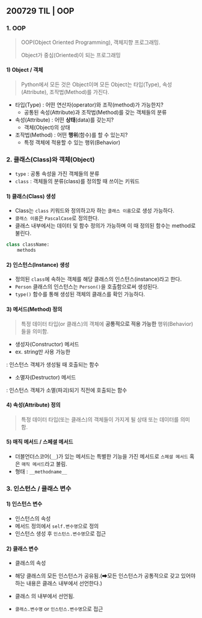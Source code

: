 ## 200729  TIL | OOP

### 1. OOP

> OOP(Object Oriented Programming), 객체지향 프로그래밍.
>
> Object가 중심(Oriented)이 되는 프로그래밍

#### 1) Object / 객체

> Python에서 모든 것은 Object이며 모든 Object는 타입(Type), 속성(Attribute), 조작법(Method)를 가진다.

- 타입(Type) : 어떤 연산자(operator)와 조작(method)가 가능한지?
  - 공통된 속성(Attribute)과 조작법(Method)를 갖는 객체들의 분류
- 속성(Attribute) : 어떤 **상태**(data)를 갖는지?
  - 객체(Object)의 상태
- 조작법(Method) : 어떤 **행위**(함수)를 할 수 있는지?
  - 특정 객체에 적용할 수 있는 행위(Behavior)

### 2. 클래스(Class)와 객체(Object)

- `type` : 공통 속성을 가진 객체들의 분류
- `class` : 객체들의 분류(class)를 정의할 때 쓰이는 키워드

#### 1) 클래스(Class) 생성

- Class는 `class` 키워드와 정의하고자 하는 `클래스 이름`으로 생성 가능하다.
- `클래스 이름`은 `PascalCase`로 정의한다.
- 클래스 내부에서는 데이터 및 함수 정의가 가능하며 이 때 정의된 함수는 method로 불린다.

```python
class className: 
    methods
```

#### 2) 인스턴스(Instance) 생성

- 정의된 `class`에 속하는 객체를 해당 클래스의 인스턴스(instance)라고 한다.
- `Person` 클래스의 인스턴스는 `Person()`을 호출함으로써 생성된다.
- `type()` 함수를 통해 생성된 객체의 클래스를 확인 가능하다.

#### 3) 메서드(Method) 정의

> 특정 데이터 타입(or 클래스)의 객체에 **공통적으로 적용 가능한** 행위(Behavior)들을 의미함.

- 생성자(Constructor) 메서드
- ex. string만 사용 가능한

: 인스턴스 객체가 생성될 때 호출되는 함수

- 소멸자(Destructor) 메서드

: 인스턴스 객체가 소멸(파괴)되기 직전에 호출되는 함수

#### 4) 속성(Attribute) 정의

> 특정 데이터 타입(또는 클래스)의 객체들이 가지게 될 상태 또는 데이터를 의미함.

#### 5) 매직 메서드 / 스페셜 메서드

- 더블언더스코어(`__`)가 있는 메서드는 특별한 기능을 가진 메서드로 `스페셜 메서드` 혹은 `매직 메서드`라고 불림.
- 형태 : `__methodname__`



### 3. 인스턴스 / 클래스 변수

#### 1) 인스턴스 변수

- 인스턴스의 속성
- 메서드 정의에서 `self.변수명`으로 정의
- 인스턴스 생성 후 `인스턴스.변수명`으로 접근



#### 2) 클래스 변수

- 클래스의 속성
- 해당 클래스의 모든 인스턴스가 공유됨.(➡모든 인스턴스가 공통적으로 갖고 있어야 하는 내용은 클래스 내부에서 선언한다.)

- 클래스 의 내부에서 선언됨.
- `클래스.변수명` or `인스턴스.변수명`으로 접근